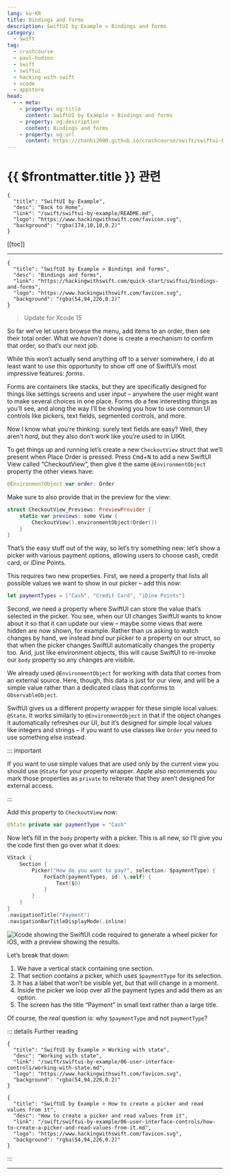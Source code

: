 ```yaml
---
lang: ko-KR
title: Bindings and forms
description: SwiftUI by Example > Bindings and forms
category:
  - Swift
tag: 
  - crashcourse
  - paul-hudson
  - swift
  - swiftui
  - hacking-with-swift
  - xcode
  - appstore
head:
  - - meta:
    - property: og:title
      content: SwiftUI by Example > Bindings and forms
    - property: og:description
      content: Bindings and forms
    - property: og:url
      content: https://chanhi2000.github.io/crashcourse/swift/swiftui-by-example/01-building-a-complete-project/bindings-and-forms.html
---
```


# {{ $frontmatter.title }} 관련

```component VPCard
{
  "title": "SwiftUI by Example",
  "desc": "Back to Home",
  "link": "/swift/swiftui-by-example/README.md",
  "logo": "https://www.hackingwithswift.com/favicon.svg",
  "background": "rgba(174,10,10,0.2)"
}
```

[[toc]]

---

```component VPCard
{
  "title": "SwiftUI by Example > Bindings and forms",
  "desc": "Bindings and forms",
  "link": "https://hackingwithswift.com/quick-start/swiftui/bindings-and-forms",
  "logo": "https://www.hackingwithswift.com/favicon.svg",
  "background": "rgba(54,94,226,0.2)"
}
```

> Update for Xcode 15

<VidStack src="youtube/KxfUnedCxyI" />

So far we’ve let users browse the menu, add items to an order, then see their total order. What we _haven’t_ done is create a mechanism to confirm that order, so that’s our next job.

While this won’t actually send anything off to a server somewhere, I do at least want to use this opportunity to show off one of SwiftUI’s most impressive features: _forms_.

Forms are containers like stacks, but they are specifically designed for things like settings screens and user input – anywhere the user might want to make several choices in one place. Forms do a few interesting things as you’ll see, and along the way I’ll be showing you how to use common UI controls like pickers, text fields, segmented controls, and more.

Now I know what you’re thinking: surely text fields are easy? Well, they aren’t _hard_, but they also don’t work like you’re used to in UIKit.

To get things up and running let’s create a new `CheckoutView` struct that we’ll present when Place Order is pressed. Press <kbd>Cmd</kbd>+<kbd>N</kbd> to add a new SwiftUI View called “CheckoutView”, then give it the same `@EnvironmentObject` property the other views have:

```swift
@EnvironmentObject var order: Order
```

Make sure to also provide that in the preview for the view:

```swift
struct CheckoutView_Previews: PreviewProvider {
    static var previews: some View {
        CheckoutView().environmentObject(Order())
    }
}
```

That’s the easy stuff out of the way, so let’s try something new: let’s show a picker with various payment options, allowing users to choose cash, credit card, or iDine Points.

This requires two new properties. First, we need a property that lists all possible values we want to show in our picker – add this now:

```swift
let paymentTypes = ["Cash", "Credit Card", "iDine Points"]
```

Second, we need a property where SwiftUI can store the value that’s selected in the picker. You see, when our UI changes SwiftUI wants to know about it so that it can update our view – maybe some views that were hidden are now shown, for example. Rather than us asking to watch changes by hand, we instead _bind_ our picker to a property on our struct, so that when the picker changes SwiftUI automatically changes the property too. And, just like environment objects, this will cause SwiftUI to re-invoke our `body` property so any changes are visible.

We already used `@EnvironmentObject` for working with data that comes from an external source. Here, though, this data is just for our view, and will be a simple value rather than a dedicated class that conforms to `ObservableObject`.

SwiftUI gives us a different property wrapper for these simple local values: `@State`. It works similarly to `@EnvironmentObject` in that if the object changes it automatically refreshes our UI, but it’s designed for simple local values like integers and strings – if you want to use classes like `Order` you need to use something else instead.

::: important

If you want to use simple values that are used only by the current view you should use `@State` for your property wrapper. Apple also recommends you mark those properties as `private` to reiterate that they aren’t designed for external access.

:::

Add this property to `CheckoutView` now:

```swift
@State private var paymentType = "Cash"
```

Now let’s fill in the `body` property with a picker. This is all new, so I’ll give you the code first then go over what it does:

```swift
VStack {
    Section {
        Picker("How do you want to pay?", selection: $paymentType) {
            ForEach(paymentTypes, id: \.self) {
                Text($0)
            }
        }
    }
}
.navigationTitle("Payment")
.navigationBarTitleDisplayMode(.inline)
```

![Xcode showing the SwiftUI code required to generate a wheel picker for iOS, with a preview showing the results.](https://www.hackingwithswift.com/img/books/quick-start/swiftui/2-12~dark.png)

Let’s break that down:

1. We have a vertical stack containing one section.
2. That section contains a picker, which uses `$paymentType` for its selection.
3. It has a label that won’t be visible yet, but that will change in a moment.
4. Inside the picker we loop over all the payment types and add them as an option.
5. The screen has the title “Payment” in small text rather than a large title.

Of course, the _real_ question is: why `$paymentType` and not `paymentType`?

::: details Further reading

```component VPCard
{
  "title": "SwiftUI by Example > Working with state",
  "desc": "Working with state",
  "link": "/swift/swiftui-by-example/06-user-interface-controls/working-with-state.md",
  "logo": "https://www.hackingwithswift.com/favicon.svg",
  "background": "rgba(54,94,226,0.2)"
}
```

```component VPCard
{
  "title": "SwiftUI by Example > How to create a picker and read values from it",
  "desc": "How to create a picker and read values from it",
  "link": "/swift/swiftui-by-example/06-user-interface-controls/how-to-create-a-picker-and-read-values-from-it.md",
  "logo": "https://www.hackingwithswift.com/favicon.svg",
  "background": "rgba(54,94,226,0.2)"
}
```

:::

---

<TagLinsk />